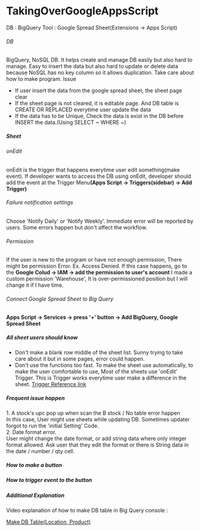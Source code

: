 # TakingOverGoogleAppsScript

DB : BigQuery
Tool : Google Spread Sheet(Extensions -> Apps Script)

  <h6>DB</h6>
BigQuery, NoSQL DB. It helps create and manage DB easily but also hard to manage. 
Easy to insert the data but also hard to update or delete data because NoSQL has no key column so it allows duplication.
Take care about how to make program.
<List>Issue</List>
<ul>
  <li>If user insert the data from the google spread sheet, the sheet page clear</li>
  <li>If the sheet page is not cleared, it is editable page. And DB table is CREATE OR REPLACED everytime user update the data</li>
  <li>If the data has to be Unique, Check the data is exist in the DB before INSERT the data.(Using SELECT ~ WHERE ~)</li>
</ul>


<h5>Sheet</h5>
<h6>onEdit</h6>
<p>
  onEdit is the trigger that happens everytime user edit something(make event). If developer wants to access the DB using onEdit, developer should add the event at the Trigger Menu<b>(Apps Script -> Triggers(sidebar) -> Add Trigger)</b> 
</p>

<h6>Failure notification settings</h6>
Choose 'Notify Daily' or 'Notify Weekly'. Immediate error will be reported by users. Some errors happen but don't affect the workflow. 

<h6>Permission</h6>
<p>
  If the user is new to the program or have not enough permission, There might be permission Error.
  Ex. Access Denied.
  If this case happens, go to the <b>Google Colud -> IAM -> add the permission to user's account</b>
  I made a custom permission 'Warehouse', It is over-permissioned position but I will change it if I have time.
</p>

<h6>Connect Google Spread Sheet to Big Query</h6>
<p>
  <b>Apps Script -> Services -> press '+' button -> Add BigQuery, Google Spread Sheet</b>
</p>

<h5>All sheet users should know</h5>
<ul>
  <li>Don't make a blank row middle of the sheet list. Sunny trying to take care about it but in some pages, error could happen.</li>
  <li>Don't use the functions too fast. To make the sheet use automatically, to make the user comfortable to use, Most of the sheets use 'onEdit' Trigger. This is Trigger works everytime user make a difference in the sheet. <a href="https://developers.google.com/apps-script/guides/triggers?hl=ko">Trigger Reference link</a></li>
  
</ul>

<h5>Frequent issue happen</h5>
1. A stock's upc pop up when scan the B stock / No table error happen <br>
In this case, User might use sheets while updating DB. Sometimes updater forgot to run the 'initial Setting' Code. <br>
2. Date format error.<br>
User might change the date format, or add string data where only integer format allowed. Ask user that they edit the format or there is String data in the date / number / qty cell. <br>

<h5>How to make a button</h5>
<h5>How to trigger event to the button</h5>
<h5>Additional Explanation</h5>
<p>Video explanation of how to make DB table in Big Query console :</p><a href="https://drive.google.com/drive/folders/1XLi9X6WAIwyPKkfPtWJT3eKt89uPu-Ik?usp=sharing">Make DB Table(Location, Product)</a>
